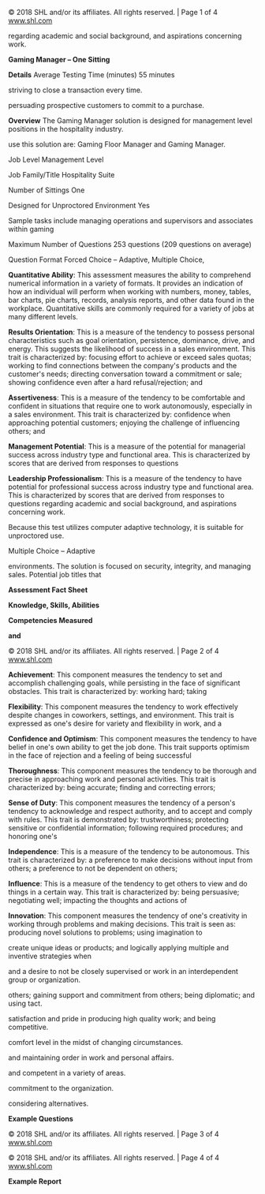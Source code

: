 © 2018 SHL and/or its affiliates. All rights reserved. | Page 1 of 4 www.shl.com

regarding academic and social background, and aspirations concerning work.

**Gaming Manager – One Sitting**

**Details** Average Testing Time (minutes) 55 minutes

striving to close a transaction every time.

persuading prospective customers to commit to a purchase.

**Overview** The Gaming Manager solution is designed for management level positions in the hospitality industry.

use this solution are: Gaming Floor Manager and Gaming Manager.

Job Level Management Level

Job Family/Title Hospitality Suite

Number of Sittings One

Designed for Unproctored Environment Yes

Sample tasks include managing operations and supervisors and associates within gaming

Maximum Number of Questions 253 questions (209 questions on average)

Question Format Forced Choice – Adaptive, Multiple Choice,

**Quantitative Ability**: This assessment measures the ability to comprehend numerical information in a variety of formats. It provides an indication of how an individual will perform when working with numbers, money, tables, bar charts, pie charts, records, analysis reports, and other data found in the workplace. Quantitative skills are commonly required for a variety of jobs at many different levels.

**Results Orientation**: This is a measure of the tendency to possess personal characteristics such as goal orientation, persistence, dominance, drive, and energy. This suggests the likelihood of success in a sales environment. This trait is characterized by: focusing effort to achieve or exceed sales quotas; working to find connections between the company's products and the customer's needs; directing conversation toward a commitment or sale; showing confidence even after a hard refusal/rejection; and

**Assertiveness**: This is a measure of the tendency to be comfortable and confident in situations that require one to work autonomously, especially in a sales environment. This trait is characterized by: confidence when approaching potential customers; enjoying the challenge of influencing others; and

**Management Potential**: This is a measure of the potential for managerial success across industry type and functional area. This is characterized by scores that are derived from responses to questions

**Leadership Professionalism**: This is a measure of the tendency to have potential for professional success across industry type and functional area. This is characterized by scores that are derived from responses to questions regarding academic and social background, and aspirations concerning work.

Because this test utilizes computer adaptive technology, it is suitable for unproctored use.

Multiple Choice – Adaptive

environments. The solution is focused on security, integrity, and managing sales. Potential job titles that

**Assessment Fact Sheet**

**Knowledge, Skills, Abilities** 

**Competencies Measured**

**and** 

© 2018 SHL and/or its affiliates. All rights reserved. | Page 2 of 4 www.shl.com

**Achievement**: This component measures the tendency to set and accomplish challenging goals, while persisting in the face of significant obstacles. This trait is characterized by: working hard; taking

**Flexibility**: This component measures the tendency to work effectively despite changes in coworkers, settings, and environment. This trait is expressed as one's desire for variety and flexibility in work, and a

**Confidence and Optimism**: This component measures the tendency to have belief in one's own ability to get the job done. This trait supports optimism in the face of rejection and a feeling of being successful

**Thoroughness**: This component measures the tendency to be thorough and precise in approaching work and personal activities. This trait is characterized by: being accurate; finding and correcting errors;

**Sense of Duty**: This component measures the tendency of a person's tendency to acknowledge and respect authority, and to accept and comply with rules. This trait is demonstrated by: trustworthiness; protecting sensitive or confidential information; following required procedures; and honoring one's

**Independence**: This is a measure of the tendency to be autonomous. This trait is characterized by: a preference to make decisions without input from others; a preference to not be dependent on others;

**Influence**: This is a measure of the tendency to get others to view and do things in a certain way. This trait is characterized by: being persuasive; negotiating well; impacting the thoughts and actions of

**Innovation**: This component measures the tendency of one's creativity in working through problems and making decisions. This trait is seen as: producing novel solutions to problems; using imagination to

create unique ideas or products; and logically applying multiple and inventive strategies when

and a desire to not be closely supervised or work in an interdependent group or organization.

others; gaining support and commitment from others; being diplomatic; and using tact.

satisfaction and pride in producing high quality work; and being competitive.

comfort level in the midst of changing circumstances.

and maintaining order in work and personal affairs.

and competent in a variety of areas.

commitment to the organization.

considering alternatives.

**Example Questions**

© 2018 SHL and/or its affiliates. All rights reserved. | Page 3 of 4 www.shl.com

© 2018 SHL and/or its affiliates. All rights reserved. | Page 4 of 4 www.shl.com

**Example Report**